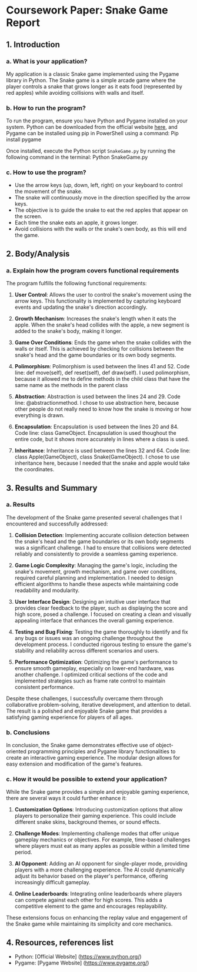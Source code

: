 # Coursework Paper: Snake Game Report

## 1. Introduction

### a. What is your application?

My application is a classic Snake game implemented using the Pygame library in Python. The Snake game is a simple arcade game where the player controls a snake that grows longer as it eats food (represented by red apples) while avoiding collisions with walls and itself.

### b. How to run the program?

To run the program, ensure you have Python and Pygame installed on your system. Python can be downloaded from the official website [here](https://www.python.org), and Pygame can be installed using pip in PowerShell using a command:
Pip install pygame

Once installed, execute the Python script `SnakeGame.py` by running the following command in the terminal:
Python SnakeGame.py

### c. How to use the program?

- Use the arrow keys (up, down, left, right) on your keyboard to control the movement of the snake.
- The snake will continuously move in the direction specified by the arrow keys.
- The objective is to guide the snake to eat the red apples that appear on the screen.
- Each time the snake eats an apple, it grows longer.
- Avoid collisions with the walls or the snake's own body, as this will end the game.


## 2. Body/Analysis

### a. Explain how the program covers functional requirements

The program fulfills the following functional requirements:

1. **User Control**: Allows the user to control the snake's movement using the arrow keys. This functionality is implemented by capturing keyboard events and updating the snake's direction accordingly.

2. **Growth Mechanism**: Increases the snake's length when it eats the apple. When the snake's head collides with the apple, a new segment is added to the snake's body, making it longer.

3. **Game Over Conditions**: Ends the game when the snake collides with the walls or itself. This is achieved by checking for collisions between the snake's head and the game boundaries or its own body segments.

4. **Polimorphism**: Polimorphism is used between the lines 41 and 52. Code line: def move(self), def reset(self), def draw(self). I used polimorphism, because it allowed me to define methods in the child class that have the same name as the methods in the parent class

5. **Abstraction**: Abstraction is used between the lines 24 and 29. Code line: @abstractionmethod. I chose to use abstraction here, because other people do not really need to know how the snake is moving or how everything is drawn.

6. **Encapsulation**: Encapsulation is used between the lines 20 and 84. Code line: class GameObject. Encapsulation is used thoughout the entire code, but it shows more accurately in lines where a class is used.

7. **Inheritance**: Inheritance is used between the lines 32 and 64. Code line: class Apple(GameObject), class Snake(GameObject). I chose to use inheritance here, because I needed that the snake and apple would take the coordinates.

## 3. Results and Summary

### a. Results

The development of the Snake game presented several challenges that I encountered and successfully addressed:

1. **Collision Detection**: Implementing accurate collision detection between the snake's head and the game boundaries or its own body segments was a significant challenge. I had to ensure that collisions were detected reliably and consistently to provide a seamless gaming experience.

2. **Game Logic Complexity**: Managing the game's logic, including the snake's movement, growth mechanism, and game over conditions, required careful planning and implementation. I needed to design efficient algorithms to handle these aspects while maintaining code readability and modularity.

3. **User Interface Design**: Designing an intuitive user interface that provides clear feedback to the player, such as displaying the score and high score, posed a challenge. I focused on creating a clean and visually appealing interface that enhances the overall gaming experience.

4. **Testing and Bug Fixing**: Testing the game thoroughly to identify and fix any bugs or issues was an ongoing challenge throughout the development process. I conducted rigorous testing to ensure the game's stability and reliability across different scenarios and users.

5. **Performance Optimization**: Optimizing the game's performance to ensure smooth gameplay, especially on lower-end hardware, was another challenge. I optimized critical sections of the code and implemented strategies such as frame rate control to maintain consistent performance.

Despite these challenges, I successfully overcame them through collaborative problem-solving, iterative development, and attention to detail. The result is a polished and enjoyable Snake game that provides a satisfying gaming experience for players of all ages.
### b. Conclusions

In conclusion, the Snake game demonstrates effective use of object-oriented programming principles and Pygame library functionalities to create an interactive gaming experience. The modular design allows for easy extension and modification of the game's features.

### c. How it would be possible to extend your application?

While the Snake game provides a simple and enjoyable gaming experience, there are several ways it could further enhance it:

1. **Customization Options**: Introducing customization options that allow players to personalize their gaming experience. This could include different snake skins, background themes, or sound effects.

2. **Challenge Modes**: Implementing challenge modes that offer unique gameplay mechanics or objectives. For example, time-based challenges where players must eat as many apples as possible within a limited time period.

3. **AI Opponent**: Adding an AI opponent for single-player mode, providing players with a more challenging experience. The AI could dynamically adjust its behavior based on the player's performance, offering increasingly difficult gameplay.

4. **Online Leaderboards**: Integrating online leaderboards where players can compete against each other for high scores. This adds a competitive element to the game and encourages replayability.

These extensions focus on enhancing the replay value and engagement of the Snake game while maintaining its simplicity and core mechanics.
## 4. Resources, references list

- Python: [Official Website] (https://www.python.org/)
- Pygame: [Pygame Website] (https://www.pygame.org/)



